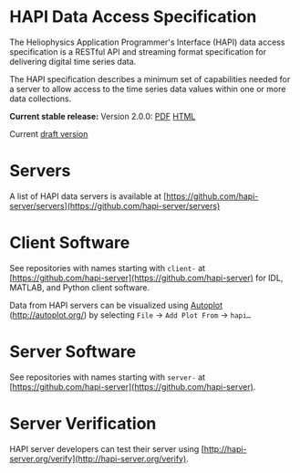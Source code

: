 HAPI Data Access Specification
==============================

The Heliophysics Application Programmer's Interface (HAPI) data access specification is a RESTful API and streaming format specification for delivering digital time series data.

The HAPI specification describes a minimum set of capabilities needed for a server to allow access to the time series data values within one or more data collections.

**Current stable release:** Version 2.0.0: [PDF](https://github.com/hapi-server/data-specification/raw/master/hapi-2.0.0/HAPI-data-access-spec-2.0.0.pdf) [HTML](https://github.com/hapi-server/data-specification/blob/master/hapi-2.0.0/HAPI-data-access-spec-2.0.0.md)

Current [draft version](https://github.com/hapi-server/data-specification/blob/master/hapi-dev/HAPI-data-access-spec-dev.md)

Servers
===============

A list of HAPI data servers is available at [https://github.com/hapi-server/servers](https://github.com/hapi-server/servers)

Client Software
===============

See repositories with names starting with `client-` at [https://github.com/hapi-server](https://github.com/hapi-server) for IDL, MATLAB, and Python client software.

Data from HAPI servers can be visualized using [Autoplot](http://autoplot.org/) (<http://autoplot.org/>) by selecting `File` -\> `Add Plot From` -\> `hapi…`

Server Software
===============

See repositories with names starting with `server-` at [https://github.com/hapi-server](https://github.com/hapi-server).

Server Verification
================

HAPI server developers can test their server using [http://hapi-server.org/verify](http://hapi-server.org/verify).
